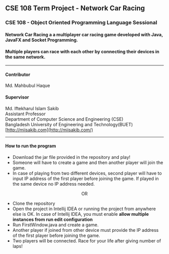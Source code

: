 ## CSE 108 Term Project - Network Car Racing

### CSE 108 - Object Oriented Programming Language Sessional
#### Network Car Racing a a multiplayer car racing game developed with Java, JavaFX and Socket Programming.
#### Multiple players can race with each other by connecting their devices in the same network.
***
#### Contributor
Md. Mahbubul Haque

#### Supervisor
Md. Iftekharul Islam Sakib\
Assistant Professor\
Department of Computer Science and Engineering (CSE)\
Bangladesh University of Engineering and Technology(BUET)\
[http://miisakib.com](http://miisakib.com/)
***
#### How to run the program

* Download the jar file provided in the repository and play!
* Someone will have to create a game and then another player will join the game.
* In case of playing from two different devices, second player will have to input IP address of the first
player before joining the game. If played in the same device no IP address needed.

<p align="center"> OR </p>

* Clone the repository
* Open the project in Intellij IDEA or running the project from anywhere else is OK. In case of Intellij IDEA, you must enable <b>allow multiple instances from run edit configuration </b>
* Run FirstWindow.java and create a game.
* Another player if joined from other device must provide the IP address of the first player before joining the game.
* Two players will be connected. Race for your life after giving number of laps!
